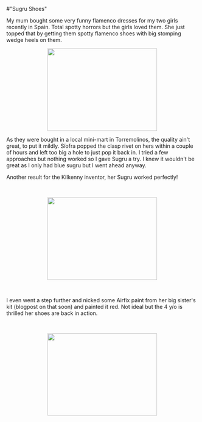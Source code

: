 #"Sugru Shoes"


 <p>My mum bought some very funny flamenco dresses for my two girls recently in Spain. Total spotty horrors but the girls loved them. She just topped that by getting them spotty flamenco shoes with big stomping wedge heels on them.</p>
<p><a href="https://picasaweb.google.com/lh/photo/y_FbbhidxBm_kw0jhyO6UX7Xwtr8dIttXfoQ4cGrw38?feat=embedwebsite"><img src="https://lh5.googleusercontent.com/_pMHVPNhiR90/TU6Q1Ez27RI/AAAAAAAAAp8/zKmGfCDFDb0/s288/IMG_20110205_150744.jpg" height="217" alt="" style="display: block; margin-left: auto; margin-right: auto;" width="288" /></a></p>
<p>As they were bought in a local mini-mart in Torremolinos, the quality ain't great, to put it mildly. S&iacute;ofra popped the clasp rivet on hers within a couple of hours and left too big a hole to just pop it back in. I tried a few approaches but nothing worked so I gave Sugru a try. I knew it wouldn't be great as I only had blue sugru but I went ahead anyway.</p>
<p>Another result for the Kilkenny inventor, her Sugru worked perfectly!</p>
<p>&nbsp;</p>
<p><a href="https://picasaweb.google.com/lh/photo/hfTliP87RKX9XU6S3uDKEH7Xwtr8dIttXfoQ4cGrw38?feat=embedwebsite"><img src="https://lh4.googleusercontent.com/_pMHVPNhiR90/TU6Q6GnZNzI/AAAAAAAAAqI/J6fRnUdJtps/s288/IMG_20110205_150806.jpg" height="217" alt="" style="display: block; margin-left: auto; margin-right: auto;" width="288" /></a></p>
<p>&nbsp;</p>
<p>I even went a step further and nicked some Airfix paint from her big sister's kit (blogpost on that soon) and painted it red. Not ideal but the 4 y/o is thrilled her shoes are back in action.&nbsp;</p>
<p>&nbsp;</p>
<p><a href="https://picasaweb.google.com/lh/photo/wq8wcr0X7oMJgWP4khGOp6BS3A0828euhCTtvKTh-Oc?feat=embedwebsite"><img src="https://lh5.googleusercontent.com/_pMHVPNhiR90/TU6Q9c9NDjI/AAAAAAAAAqU/auNBS_k-9Q0/s288/IMG_20110206_113803.jpg" height="216" alt="" style="display: block; margin-left: auto; margin-right: auto;" width="288" /></a></p>
 